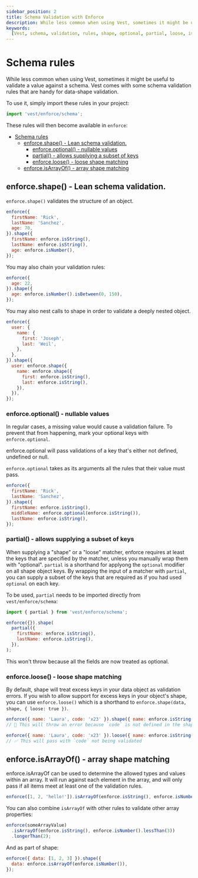 ```yaml
---
sidebar_position: 2
title: Schema Validation with Enforce
description: While less common when using Vest, sometimes it might be useful to validate a value against a schema. Vest comes with some schema validation rules that are handy for data-shape validation.
keywords:
  [Vest, schema, validation, rules, shape, optional, partial, loose, isArrayOf]
---
```


# Schema rules

While less common when using Vest, sometimes it might be useful to validate a value against a schema. Vest comes with some schema validation rules that are handy for data-shape validation.

To use it, simply import these rules in your project:

```js
import 'vest/enforce/schema';
```

These rules will then become available in `enforce`:

- [Schema rules](#schema-rules)
  - [enforce.shape() - Lean schema validation.](#enforceshape---lean-schema-validation)
    - [enforce.optional() - nullable values](#enforceoptional---nullable-values)
    - [partial() - allows supplying a subset of keys](#partial---allows-supplying-a-subset-of-keys)
    - [enforce.loose() - loose shape matching](#enforceloose---loose-shape-matching)
  - [enforce.isArrayOf() - array shape matching](#enforceisarrayof---array-shape-matching)

## enforce.shape() - Lean schema validation.

`enforce.shape()` validates the structure of an object.

```js
enforce({
  firstName: 'Rick',
  lastName: 'Sanchez',
  age: 70,
}).shape({
  firstName: enforce.isString(),
  lastName: enforce.isString(),
  age: enforce.isNumber(),
});
```

You may also chain your validation rules:

```js
enforce({
  age: 22,
}).shape({
  age: enforce.isNumber().isBetween(0, 150),
});
```

You may also nest calls to shape in order to validate a deeply nested object.

```js
enforce({
  user: {
    name: {
      first: 'Joseph',
      last: 'Weil',
    },
  },
}).shape({
  user: enforce.shape({
    name: enforce.shape({
      first: enforce.isString(),
      last: enforce.isString(),
    }),
  }),
});
```

### enforce.optional() - nullable values

In regular cases, a missing value would cause a validation failure. To prevent that from happening, mark your optional keys with `enforce.optional`.

enforce.optional will pass validations of a key that's either not defined, undefined or null.

`enforce.optional` takes as its arguments all the rules that their value must pass.

```js
enforce({
  firstName: 'Rick',
  lastName: 'Sanchez',
}).shape({
  firstName: enforce.isString(),
  middleName: enforce.optional(enforce.isString()),
  lastName: enforce.isString(),
});
```

### partial() - allows supplying a subset of keys

When supplying a "shape" or a "loose" matcher, enforce requires at least the keys that are specified by the matcher, unless you manually wrap them with "optional". `partial` is a shorthand for applyong the `optional` modifier on all shape object keys. By wrapping the input of a matcher with `partial`, you can supply a subset of the keys that are required as if you had used `optional` on each key.

To be used, `partial` needs to be imported directly from `vest/enforce/schema`:

```js
import { partial } from 'vest/enforce/schema';
```

```js
enforce({}).shape(
  partial({
    firstName: enforce.isString(),
    lastName: enforce.isString(),
  }),
);
```

This won't throw because all the fields are now treated as optional.

### enforce.loose() - loose shape matching

By default, shape will treat excess keys in your data object as validation errors. If you wish to allow support for excess keys in your object's shape, you can use `enforce.loose()` which is a shorthand to `enforce.shape(data, shape, { loose: true })`.

```js
enforce({ name: 'Laura', code: 'x23' }).shape({ name: enforce.isString() });
// 🚨 This will throw an error because `code` is not defined in the shape
```

```js
enforce({ name: 'Laura', code: 'x23' }).loose({ name: enforce.isString() });
// ✅ This will pass with `code` not being validated
```

## enforce.isArrayOf() - array shape matching

enforce.isArrayOf can be used to determine the allowed types and values within an array. It will run against each element in the array, and will only pass if all items meet at least one of the validation rules.

```js
enforce([1, 2, 'hello!']).isArrayOf(enforce.isString(), enforce.isNumber());
```

You can also combine `isArrayOf` with other rules to validate other array properties:

```js
enforce(someArrayValue)
  .isArrayOf(enforce.isString(), enforce.isNumber().lessThan(3))
  .longerThan(2);
```

And as part of shape:

```js
enforce({ data: [1, 2, 3] }).shape({
  data: enforce.isArrayOf(enforce.isNumber()),
});
```
